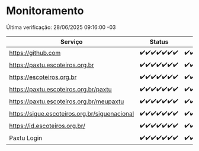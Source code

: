 # Monitoramento

Última verificação: 28/06/2025 09:16:00 -03

|Serviço|Status|Últimas 24h|
|---|---|---|
|https://github.com|<span title="2025-06-21: OK=23">✔️</span><span title="2025-06-22: OK=23">✔️</span><span title="2025-06-23: OK=23">✔️</span><span title="2025-06-24: OK=23">✔️</span><span title="2025-06-25: OK=23">✔️</span><span title="2025-06-26: OK=23">✔️</span><span title="2025-06-27: OK=11">✔️</span>|<span title="27/06/2025 09:18:00 -03 : 200">✔️</span><span title="27/06/2025 10:23:00 -03 : 200">✔️</span><span title="27/06/2025 11:09:00 -03 : 200">✔️</span><span title="27/06/2025 12:10:00 -03 : 200">✔️</span><span title="27/06/2025 13:12:00 -03 : 200">✔️</span><span title="27/06/2025 14:08:00 -03 : 200">✔️</span><span title="27/06/2025 15:13:00 -03 : 200">✔️</span><span title="27/06/2025 16:07:00 -03 : 200">✔️</span><span title="27/06/2025 17:10:00 -03 : 200">✔️</span><span title="27/06/2025 18:08:00 -03 : 200">✔️</span><span title="27/06/2025 19:09:00 -03 : 200">✔️</span><span title="27/06/2025 20:09:00 -03 : 200">✔️</span><span title="27/06/2025 21:47:00 -03 : 200">✔️</span><span title="27/06/2025 23:28:00 -03 : 200">✔️</span><span title="28/06/2025 00:38:00 -03 : 200">✔️</span><span title="28/06/2025 01:13:00 -03 : 200">✔️</span><span title="28/06/2025 02:10:00 -03 : 200">✔️</span><span title="28/06/2025 03:13:00 -03 : 200">✔️</span><span title="28/06/2025 04:08:00 -03 : 200">✔️</span><span title="28/06/2025 05:11:00 -03 : 200">✔️</span><span title="28/06/2025 06:09:00 -03 : 200">✔️</span><span title="28/06/2025 07:09:00 -03 : 200">✔️</span><span title="28/06/2025 08:07:00 -03 : 200">✔️</span><span title="28/06/2025 09:16:00 -03 : 200">✔️</span>|
|https://paxtu.escoteiros.org.br|<span title="2025-06-21: OK=23">✔️</span><span title="2025-06-22: OK=23">✔️</span><span title="2025-06-23: OK=23">✔️</span><span title="2025-06-24: OK=23">✔️</span><span title="2025-06-25: OK=23">✔️</span><span title="2025-06-26: OK=23">✔️</span><span title="2025-06-27: OK=11">✔️</span>|<span title="27/06/2025 09:18:00 -03 : 200">✔️</span><span title="27/06/2025 10:23:00 -03 : 200">✔️</span><span title="27/06/2025 11:09:00 -03 : 200">✔️</span><span title="27/06/2025 12:10:00 -03 : 200">✔️</span><span title="27/06/2025 13:12:00 -03 : 200">✔️</span><span title="27/06/2025 14:08:00 -03 : 200">✔️</span><span title="27/06/2025 15:13:00 -03 : 200">✔️</span><span title="27/06/2025 16:07:00 -03 : 200">✔️</span><span title="27/06/2025 17:10:00 -03 : 200">✔️</span><span title="27/06/2025 18:08:00 -03 : 200">✔️</span><span title="27/06/2025 19:09:00 -03 : 200">✔️</span><span title="27/06/2025 20:09:00 -03 : 200">✔️</span><span title="27/06/2025 21:47:00 -03 : 200">✔️</span><span title="27/06/2025 23:28:00 -03 : 200">✔️</span><span title="28/06/2025 00:38:00 -03 : 200">✔️</span><span title="28/06/2025 01:13:00 -03 : 200">✔️</span><span title="28/06/2025 02:10:00 -03 : 200">✔️</span><span title="28/06/2025 03:13:00 -03 : 200">✔️</span><span title="28/06/2025 04:08:00 -03 : 200">✔️</span><span title="28/06/2025 05:11:00 -03 : 200">✔️</span><span title="28/06/2025 06:09:00 -03 : 200">✔️</span><span title="28/06/2025 07:09:00 -03 : 200">✔️</span><span title="28/06/2025 08:07:00 -03 : 200">✔️</span><span title="28/06/2025 09:16:00 -03 : 200">✔️</span>|
|https://escoteiros.org.br|<span title="2025-06-21: OK=23">✔️</span><span title="2025-06-22: OK=23">✔️</span><span title="2025-06-23: OK=23">✔️</span><span title="2025-06-24: OK=23">✔️</span><span title="2025-06-25: OK=23">✔️</span><span title="2025-06-26: OK=23">✔️</span><span title="2025-06-27: OK=11">✔️</span>|<span title="27/06/2025 09:18:00 -03 : 200">✔️</span><span title="27/06/2025 10:23:00 -03 : 200">✔️</span><span title="27/06/2025 11:09:00 -03 : 200">✔️</span><span title="27/06/2025 12:10:00 -03 : 200">✔️</span><span title="27/06/2025 13:12:00 -03 : 200">✔️</span><span title="27/06/2025 14:08:00 -03 : 200">✔️</span><span title="27/06/2025 15:13:00 -03 : 200">✔️</span><span title="27/06/2025 16:07:00 -03 : 200">✔️</span><span title="27/06/2025 17:10:00 -03 : 200">✔️</span><span title="27/06/2025 18:08:00 -03 : 200">✔️</span><span title="27/06/2025 19:09:00 -03 : 200">✔️</span><span title="27/06/2025 20:09:00 -03 : 200">✔️</span><span title="27/06/2025 21:47:00 -03 : 200">✔️</span><span title="27/06/2025 23:28:00 -03 : 200">✔️</span><span title="28/06/2025 00:38:00 -03 : 200">✔️</span><span title="28/06/2025 01:13:00 -03 : 200">✔️</span><span title="28/06/2025 02:10:00 -03 : 200">✔️</span><span title="28/06/2025 03:13:00 -03 : 200">✔️</span><span title="28/06/2025 04:08:00 -03 : 200">✔️</span><span title="28/06/2025 05:11:00 -03 : 200">✔️</span><span title="28/06/2025 06:09:00 -03 : 200">✔️</span><span title="28/06/2025 07:09:00 -03 : 200">✔️</span><span title="28/06/2025 08:07:00 -03 : 200">✔️</span><span title="28/06/2025 09:16:00 -03 : 200">✔️</span>|
|https://paxtu.escoteiros.org.br/paxtu|<span title="2025-06-21: OK=23">✔️</span><span title="2025-06-22: OK=23">✔️</span><span title="2025-06-23: OK=23">✔️</span><span title="2025-06-24: OK=23">✔️</span><span title="2025-06-25: OK=23">✔️</span><span title="2025-06-26: OK=23">✔️</span><span title="2025-06-27: OK=11">✔️</span>|<span title="27/06/2025 09:18:00 -03 : 200">✔️</span><span title="27/06/2025 10:23:00 -03 : 200">✔️</span><span title="27/06/2025 11:09:00 -03 : 200">✔️</span><span title="27/06/2025 12:10:00 -03 : 200">✔️</span><span title="27/06/2025 13:12:00 -03 : 200">✔️</span><span title="27/06/2025 14:08:00 -03 : 200">✔️</span><span title="27/06/2025 15:13:00 -03 : 200">✔️</span><span title="27/06/2025 16:07:00 -03 : 200">✔️</span><span title="27/06/2025 17:10:00 -03 : 200">✔️</span><span title="27/06/2025 18:08:00 -03 : 200">✔️</span><span title="27/06/2025 19:09:00 -03 : 200">✔️</span><span title="27/06/2025 20:09:00 -03 : 200">✔️</span><span title="27/06/2025 21:47:00 -03 : 200">✔️</span><span title="27/06/2025 23:28:00 -03 : 200">✔️</span><span title="28/06/2025 00:38:00 -03 : 200">✔️</span><span title="28/06/2025 01:13:00 -03 : 200">✔️</span><span title="28/06/2025 02:10:00 -03 : 200">✔️</span><span title="28/06/2025 03:13:00 -03 : 200">✔️</span><span title="28/06/2025 04:08:00 -03 : 200">✔️</span><span title="28/06/2025 05:11:00 -03 : 200">✔️</span><span title="28/06/2025 06:09:00 -03 : 200">✔️</span><span title="28/06/2025 07:09:00 -03 : 200">✔️</span><span title="28/06/2025 08:07:00 -03 : 200">✔️</span><span title="28/06/2025 09:16:00 -03 : 200">✔️</span>|
|https://paxtu.escoteiros.org.br/meupaxtu|<span title="2025-06-21: OK=23">✔️</span><span title="2025-06-22: OK=23">✔️</span><span title="2025-06-23: OK=23">✔️</span><span title="2025-06-24: OK=23">✔️</span><span title="2025-06-25: OK=23">✔️</span><span title="2025-06-26: OK=23">✔️</span><span title="2025-06-27: OK=11">✔️</span>|<span title="27/06/2025 09:18:00 -03 : 200">✔️</span><span title="27/06/2025 10:23:00 -03 : 200">✔️</span><span title="27/06/2025 11:09:00 -03 : 200">✔️</span><span title="27/06/2025 12:10:00 -03 : 200">✔️</span><span title="27/06/2025 13:12:00 -03 : 200">✔️</span><span title="27/06/2025 14:08:00 -03 : 200">✔️</span><span title="27/06/2025 15:13:00 -03 : 200">✔️</span><span title="27/06/2025 16:07:00 -03 : 200">✔️</span><span title="27/06/2025 17:10:00 -03 : 200">✔️</span><span title="27/06/2025 18:08:00 -03 : 200">✔️</span><span title="27/06/2025 19:09:00 -03 : 200">✔️</span><span title="27/06/2025 20:09:00 -03 : 200">✔️</span><span title="27/06/2025 21:47:00 -03 : 200">✔️</span><span title="27/06/2025 23:28:00 -03 : 200">✔️</span><span title="28/06/2025 00:38:00 -03 : 200">✔️</span><span title="28/06/2025 01:13:00 -03 : 200">✔️</span><span title="28/06/2025 02:10:00 -03 : 200">✔️</span><span title="28/06/2025 03:13:00 -03 : 200">✔️</span><span title="28/06/2025 04:08:00 -03 : 200">✔️</span><span title="28/06/2025 05:11:00 -03 : 200">✔️</span><span title="28/06/2025 06:09:00 -03 : 200">✔️</span><span title="28/06/2025 07:09:00 -03 : 200">✔️</span><span title="28/06/2025 08:07:00 -03 : 200">✔️</span><span title="28/06/2025 09:16:00 -03 : 200">✔️</span>|
|https://sigue.escoteiros.org.br/siguenacional|<span title="2025-06-21: OK=23">✔️</span><span title="2025-06-22: OK=23">✔️</span><span title="2025-06-23: OK=23">✔️</span><span title="2025-06-24: OK=23">✔️</span><span title="2025-06-25: OK=23">✔️</span><span title="2025-06-26: OK=23">✔️</span><span title="2025-06-27: OK=11">✔️</span>|<span title="27/06/2025 09:18:00 -03 : 200">✔️</span><span title="27/06/2025 10:23:00 -03 : 200">✔️</span><span title="27/06/2025 11:09:00 -03 : 200">✔️</span><span title="27/06/2025 12:10:00 -03 : 200">✔️</span><span title="27/06/2025 13:12:00 -03 : 200">✔️</span><span title="27/06/2025 14:08:00 -03 : 200">✔️</span><span title="27/06/2025 15:13:00 -03 : 200">✔️</span><span title="27/06/2025 16:07:00 -03 : 200">✔️</span><span title="27/06/2025 17:10:00 -03 : 200">✔️</span><span title="27/06/2025 18:08:00 -03 : 200">✔️</span><span title="27/06/2025 19:09:00 -03 : 200">✔️</span><span title="27/06/2025 20:09:00 -03 : 200">✔️</span><span title="27/06/2025 21:47:00 -03 : 200">✔️</span><span title="27/06/2025 23:28:00 -03 : 200">✔️</span><span title="28/06/2025 00:38:00 -03 : 200">✔️</span><span title="28/06/2025 01:13:00 -03 : 200">✔️</span><span title="28/06/2025 02:10:00 -03 : 200">✔️</span><span title="28/06/2025 03:13:00 -03 : 200">✔️</span><span title="28/06/2025 04:08:00 -03 : 200">✔️</span><span title="28/06/2025 05:11:00 -03 : 200">✔️</span><span title="28/06/2025 06:09:00 -03 : 200">✔️</span><span title="28/06/2025 07:09:00 -03 : 200">✔️</span><span title="28/06/2025 08:07:00 -03 : 200">✔️</span><span title="28/06/2025 09:16:00 -03 : 200">✔️</span>|
|https://id.escoteiros.org.br/|<span title="2025-06-21: OK=23">✔️</span><span title="2025-06-22: OK=23">✔️</span><span title="2025-06-23: OK=23">✔️</span><span title="2025-06-24: OK=23">✔️</span><span title="2025-06-25: OK=23">✔️</span><span title="2025-06-26: OK=23">✔️</span><span title="2025-06-27: OK=11">✔️</span>|<span title="27/06/2025 09:18:00 -03 : 200">✔️</span><span title="27/06/2025 10:23:00 -03 : 200">✔️</span><span title="27/06/2025 11:09:00 -03 : 200">✔️</span><span title="27/06/2025 12:10:00 -03 : 200">✔️</span><span title="27/06/2025 13:12:00 -03 : 200">✔️</span><span title="27/06/2025 14:08:00 -03 : 200">✔️</span><span title="27/06/2025 15:13:00 -03 : 200">✔️</span><span title="27/06/2025 16:07:00 -03 : 200">✔️</span><span title="27/06/2025 17:10:00 -03 : 200">✔️</span><span title="27/06/2025 18:08:00 -03 : 200">✔️</span><span title="27/06/2025 19:09:00 -03 : 200">✔️</span><span title="27/06/2025 20:09:00 -03 : 200">✔️</span><span title="27/06/2025 21:47:00 -03 : 200">✔️</span><span title="27/06/2025 23:28:00 -03 : 200">✔️</span><span title="28/06/2025 00:38:00 -03 : 200">✔️</span><span title="28/06/2025 01:13:00 -03 : 200">✔️</span><span title="28/06/2025 02:10:00 -03 : 200">✔️</span><span title="28/06/2025 03:13:00 -03 : 200">✔️</span><span title="28/06/2025 04:08:00 -03 : 200">✔️</span><span title="28/06/2025 05:11:00 -03 : 200">✔️</span><span title="28/06/2025 06:09:00 -03 : 200">✔️</span><span title="28/06/2025 07:09:00 -03 : 200">✔️</span><span title="28/06/2025 08:07:00 -03 : 200">✔️</span><span title="28/06/2025 09:16:00 -03 : 200">✔️</span>|
|Paxtu Login|<span title="2025-06-21: OK=23">✔️</span><span title="2025-06-22: OK=23">✔️</span><span title="2025-06-23: OK=23">✔️</span><span title="2025-06-24: OK=23">✔️</span><span title="2025-06-25: OK=23">✔️</span><span title="2025-06-26: OK=23">✔️</span><span title="2025-06-27: OK=11">✔️</span>|<span title="27/06/2025 09:18:00 -03 : 200">✔️</span><span title="27/06/2025 10:23:00 -03 : 200">✔️</span><span title="27/06/2025 11:09:00 -03 : 200">✔️</span><span title="27/06/2025 12:10:00 -03 : 200">✔️</span><span title="27/06/2025 13:12:00 -03 : 200">✔️</span><span title="27/06/2025 14:08:00 -03 : 200">✔️</span><span title="27/06/2025 15:13:00 -03 : 200">✔️</span><span title="27/06/2025 16:07:00 -03 : 200">✔️</span><span title="27/06/2025 17:10:00 -03 : 200">✔️</span><span title="27/06/2025 18:08:00 -03 : 200">✔️</span><span title="27/06/2025 19:09:00 -03 : 200">✔️</span><span title="27/06/2025 20:09:00 -03 : 200">✔️</span><span title="27/06/2025 21:47:00 -03 : 200">✔️</span><span title="27/06/2025 23:28:00 -03 : 200">✔️</span><span title="28/06/2025 00:38:00 -03 : 200">✔️</span><span title="28/06/2025 01:13:00 -03 : 200">✔️</span><span title="28/06/2025 02:10:00 -03 : 200">✔️</span><span title="28/06/2025 03:13:00 -03 : 200">✔️</span><span title="28/06/2025 04:08:00 -03 : 200">✔️</span><span title="28/06/2025 05:11:00 -03 : 200">✔️</span><span title="28/06/2025 06:09:00 -03 : 200">✔️</span><span title="28/06/2025 07:09:00 -03 : 200">✔️</span><span title="28/06/2025 08:07:00 -03 : 200">✔️</span><span title="28/06/2025 09:16:00 -03 : 200">✔️</span>|
